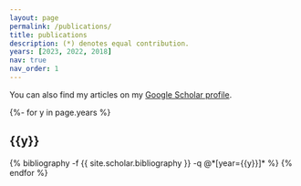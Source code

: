 ```yaml
---
layout: page
permalink: /publications/
title: publications
description: (*) denotes equal contribution. 
years: [2023, 2022, 2018]
nav: true
nav_order: 1
---
```

You can also find my articles on my [Google Scholar profile](https://scholar.google.com/citations?user=F1Cu218AAAAJ&hl=en). <br>
<!-- _pages/publications.md -->
<div class="publications">

{%- for y in page.years %}
  <h2 class="year">{{y}}</h2>
  {% bibliography -f {{ site.scholar.bibliography }} -q @*[year={{y}}]* %}
{% endfor %}

</div>
